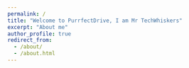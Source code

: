 ```yaml
---
permalink: /
title: "Welcome to PurrfectDrive, I am Mr TechWhiskers"
excerpt: "About me"
author_profile: true
redirect_from: 
  - /about/
  - /about.html
---
```


